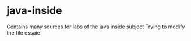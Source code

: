 # java-inside

Contains many sources for labs of the java inside subject
Trying to modify the file
essaie
